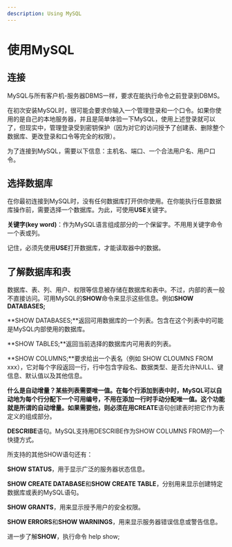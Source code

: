 ```yaml
---
description: Using MySQL
---
```


# 使用MySQL

## 连接

MySQL与所有客户机-服务器DBMS一样，要求在能执行命令之前登录到DBMS。

在初次安装MySQL时，很可能会要求你输入一个管理登录和一个口令。如果你使用的是自己的本地服务器，并且是简单体验一下MySQL，使用上述登录就可以了，但现实中，管理登录受到密钥保护（因为对它的访问授予了创建表、删除整个数据库、更改登录和口令等完全的权限）。

为了连接到MySQL，需要以下信息：主机名、端口、一个合法用户名、用户口令。

## 选择数据库

在你最初连接到MySQL时，没有任何数据库打开供你使用。在你能执行任意数据库操作前，需要选择一个数据库。为此，可使用**USE**关键字。

**关键字\(key word\)**：作为MySQL语言组成部分的一个保留字。不用用关键字命令一个表或列。

记住，必须先使用**USE**打开数据库，才能读取器中的数据。

## 了解数据库和表

数据库、表、列、用户、权限等信息被存储在数据库和表中。不过，内部的表一般不直接访问。可用MySQL的**SHOW**命令来显示这些信息。例如**SHOW DATABASES;**

**SHOW DATABASES;**返回可用数据库的一个列表。包含在这个列表中的可能是MySQL内部使用的数据库。

**SHOW TABLES;**返回当前选择的数据库内可用表的列表。

**SHOW COLUMNS;**要求给出一个表名（例如 SHOW CLOUMNS FROM xxx），它对每个字段返回一行，行中包含字段名、数据类型、是否允许NULL、键信息、默认值以及其他信息。

**什么是自动增量？**某些列表需要唯一值。在每个行添加到表中时，MySQL可以自动地为每个行分配下一个可用编号，不用在添加一行时手动分配唯一值。这个功能就是所谓的自动增量。如果需要他，则必须在用**CREATE**语句创建表时把它作为表定义的组成部分。

**DESCRIBE**语句。MySQL支持用DESCRIBE作为SHOW COLUMNS FROM的一个快捷方式。

所支持的其他SHOW语句还有：

**SHOW STATUS**，用于显示广泛的服务器状态信息。

**SHOW CREATE DATABASE**和**SHOW CREATE TABLE**，分别用来显示创建特定数据库或表的MySQL语句。

**SHOW GRANTS**，用来显示授予用户的安全权限。

**SHOW ERRORS**和**SHOW WARNINGS**，用来显示服务器错误信息或警告信息。

进一步了解**SHOW**，执行命令 help show;

